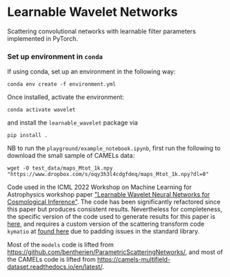 # Learnable Wavelet Networks
Scattering convolutional networks with learnable filter parameters implemented in PyTorch.

### Set up environment in `conda`
If using conda, set up an environment in the following way:

`conda env create -f environment.yml`

Once installed, activate the environment:

`conda activate wavelet`

and install the `learnable_wavelet` package via

`pip install .`

NB to run the `playground/example_notebook.ipynb`, first run the following to download the small sample of CAMELs data:

`wget -O test_data/maps_Mtot_1k.npy "https://www.dropbox.com/s/oqy3h3l4cdgfdeq/maps_Mtot_1k.npy?dl=0"`

Code used in the ICML 2022 Workshop on Machine Learning for Astrophysics workshop paper ["Learnable Wavelet Neural Networks for Cosmological Inference"](https://ml4astro.github.io/icml2022/assets/40.pdf). The code has been significantly refactored since this paper but produces consistent results. Nevertheless for completeness, the specific version of the code used to generate results for this paper is [here](https://github.com/Chris-Pedersen/LearnableWavelets/tree/c71b723ce4de99e7c272e8da7d615f4d9edebb54), and requires a custom version of the scattering transform code `kymatio` at [found here](https://github.com/Chris-Pedersen/kymatio) due to padding issues in the standard library. 

Most of the `models` code is lifted from https://github.com/bentherien/ParametricScatteringNetworks/, and most of the CAMELs code is lifted from https://camels-multifield-dataset.readthedocs.io/en/latest/.

